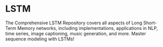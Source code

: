 # LSTM
The Comprehensive LSTM Repository covers all aspects of Long Short-Term Memory networks, including implementations, applications in NLP, time series, image captioning, music generation, and more. Master sequence modeling with LSTMs!
